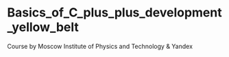 # Basics_of_C_plus_plus_development_yellow_belt
Course by Moscow Institute of Physics and Technology &amp; Yandex
